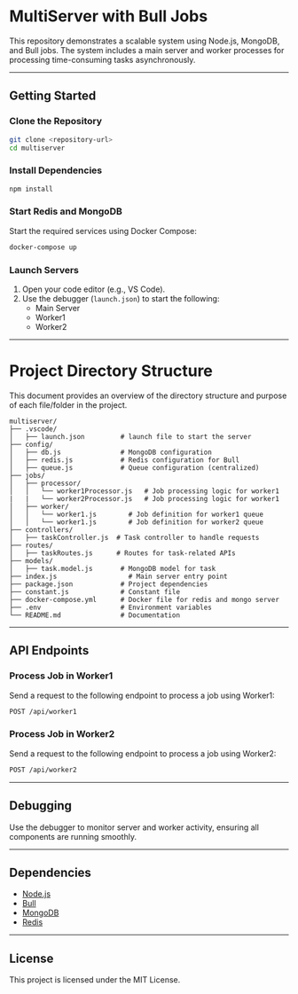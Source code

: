 # MultiServer with Bull Jobs

This repository demonstrates a scalable system using Node.js, MongoDB, and Bull jobs. The system includes a main server and worker processes for processing time-consuming tasks asynchronously.

---

## Getting Started

### Clone the Repository
```bash
git clone <repository-url>
cd multiserver
```

### Install Dependencies
```bash
npm install
```

### Start Redis and MongoDB
Start the required services using Docker Compose:
```bash
docker-compose up
```

### Launch Servers
1. Open your code editor (e.g., VS Code).
2. Use the debugger (`launch.json`) to start the following:
   - Main Server
   - Worker1
   - Worker2

---

# Project Directory Structure

This document provides an overview of the directory structure and purpose of each file/folder in the project.

```
multiserver/
├── .vscode/
│   ├── launch.json         # launch file to start the server
├── config/
│   ├── db.js               # MongoDB configuration
│   ├── redis.js            # Redis configuration for Bull
│   ├── queue.js            # Queue configuration (centralized)
├── jobs/
│   ├── processor/
│   │   └── worker1Processor.js   # Job processing logic for worker1
|   |   └── worker2Processor.js   # Job processing logic for worker1
│   ├── worker/
│   │   └── worker1.js        # Job definition for worker1 queue
│   │   └── worker1.js        # Job definition for worker2 queue
├── controllers/
│   ├── taskController.js  # Task controller to handle requests
├── routes/
│   ├── taskRoutes.js      # Routes for task-related APIs
├── models/
│   ├── task.model.js       # MongoDB model for task
├── index.js                  # Main server entry point
├── package.json            # Project dependencies
├── constant.js             # Constant file
├── docker-compose.yml      # Docker file for redis and mongo server
├── .env                    # Environment variables
└── README.md               # Documentation
```

---

## API Endpoints

### Process Job in Worker1
Send a request to the following endpoint to process a job using Worker1:
```bash
POST /api/worker1
```

### Process Job in Worker2
Send a request to the following endpoint to process a job using Worker2:
```bash
POST /api/worker2
```

---

## Debugging
Use the debugger to monitor server and worker activity, ensuring all components are running smoothly.

---

## Dependencies
- [Node.js](https://nodejs.org/)
- [Bull](https://github.com/OptimalBits/bull)
- [MongoDB](https://www.mongodb.com/)
- [Redis](https://redis.io/)

---

## License
This project is licensed under the MIT License.
